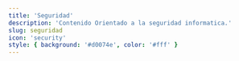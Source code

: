 ```yaml
---
title: 'Seguridad'
description: 'Contenido Orientado a la seguridad informatica.'
slug: seguridad
icon: 'security'
style: { background: '#d0074e', color: '#fff' }
---
```

